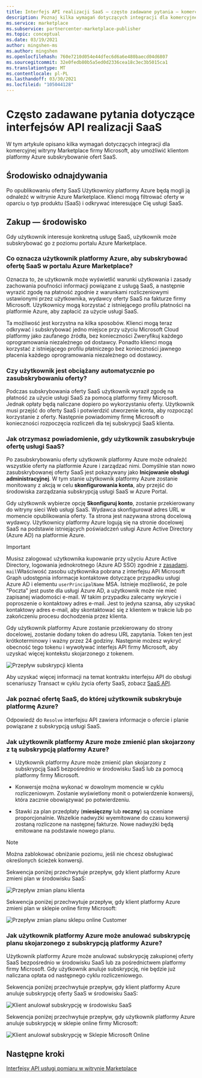 ```yaml
---
title: Interfejs API realizacji SaaS — często zadawane pytania — komercyjne witryny Marketplace firmy Microsoft
description: Poznaj kilka wymagań dotyczących integracji dla komercyjnej witryny Marketplace firmy Microsoft, aby umożliwić klientom platformy Azure subskrybowanie ofert SaaS.
ms.service: marketplace
ms.subservice: partnercenter-marketplace-publisher
ms.topic: conceptual
ms.date: 03/19/2021
author: mingshen-ms
ms.author: mingshen
ms.openlocfilehash: 760e7210d054e44dfec6d6a6e480baecd04d6807
ms.sourcegitcommit: 32e0fedb80b5a5ed0d2336cea18c3ec3b5015ca1
ms.translationtype: MT
ms.contentlocale: pl-PL
ms.lasthandoff: 03/30/2021
ms.locfileid: "105044128"
---
```

# <a name="common-questions-about-saas-fulfillment-apis"></a>Często zadawane pytania dotyczące interfejsów API realizacji SaaS

W tym artykule opisano kilka wymagań dotyczących integracji dla komercyjnej witryny Marketplace firmy Microsoft, aby umożliwić klientom platformy Azure subskrybowanie ofert SaaS.

## <a name="discovery-experience"></a>Środowisko odnajdywania

Po opublikowaniu oferty SaaS Użytkownicy platformy Azure będą mogli ją odnaleźć w witrynie Azure Marketplace. Klienci mogą filtrować oferty w oparciu o typ produktu (SaaS) i odkrywać interesujące Cię usługi SaaS.

## <a name="purchase-experience"></a>Zakup — środowisko

Gdy użytkownik interesuje konkretną usługę SaaS, użytkownik może subskrybować go z poziomu portalu Azure Marketplace.

### <a name="what-does-it-mean-for-an-azure-user-to-subscribe-to-a-saas-offer-in-azure-marketplace"></a>Co oznacza użytkownik platformy Azure, aby subskrybować ofertę SaaS w portalu Azure Marketplace?

Oznacza to, że użytkownik może wyświetlić warunki użytkowania i zasady zachowania poufności informacji powiązane z usługą SaaS, a następnie wyrazić zgodę na płatność zgodnie z warunkami rozliczeniowymi ustawionymi przez użytkownika, wydawcy oferty SaaS na fakturze firmy Microsoft. Użytkownicy mogą korzystać z istniejącego profilu płatności na platformie Azure, aby zapłacić za użycie usługi SaaS.

Ta możliwość jest korzystna na kilka sposobów. Klienci mogą teraz odkrywać i subskrybować jedno miejsce przy użyciu Microsoft Cloud platformy jako zaufanego źródła, bez konieczności Zweryfikuj każdego oprogramowania niezależnego od dostawcy. Ponadto klienci mogą korzystać z istniejącego profilu płatniczego bez konieczności jawnego płacenia każdego oprogramowania niezależnego od dostawcy.

### <a name="is-the-user-charged-automatically-when-the-offer-is-subscribed"></a>Czy użytkownik jest obciążany automatycznie po zasubskrybowaniu oferty?

Podczas subskrybowania oferty SaaS użytkownik wyraził zgodę na płatność za użycie usługi SaaS za pomocą platformy firmy Microsoft. Jednak opłaty będą naliczane dopiero po wykorzystaniu oferty. Użytkownik musi przejść do oferty SaaS i potwierdzić utworzenie konta, aby rozpocząć korzystanie z oferty. Następnie powiadomimy firmę Microsoft o konieczności rozpoczęcia rozliczeń dla tej subskrypcji SaaS klienta.

### <a name="how-are-you-notified-when-a-user-subscribes-to-your-saas-offer"></a>Jak otrzymasz powiadomienie, gdy użytkownik zasubskrybuje ofertę usługi SaaS?

Po zasubskrybowaniu oferty użytkownik platformy Azure może odnaleźć wszystkie oferty na platformie Azure i zarządzać nimi. Domyślnie stan nowo zasubskrybowanej oferty SaaS jest pokazywany jako **Inicjowanie obsługi administracyjnej**. W tym stanie użytkownik platformy Azure zostanie monitowany z akcją w celu **skonfigurowania konta**, aby przejść do środowiska zarządzania subskrypcją usługi SaaS w Azure Portal.

Gdy użytkownik wybierze opcję **Skonfiguruj konto**, zostanie przekierowany do witryny sieci Web usługi SaaS. Wydawca skonfigurował adres URL w momencie opublikowania oferty. Ta strona jest nazywana stroną docelową wydawcy. Użytkownicy platformy Azure logują się na stronie docelowej SaaS na podstawie istniejących poświadczeń usługi Azure Active Directory (Azure AD) na platformie Azure.

> [!IMPORTANT]
> Musisz zalogować użytkownika kupowanie przy użyciu Azure Active Directory, logowania jednokrotnego (Azure AD SSO) zgodnie z [zasadami](/legal/marketplace/certification-policies?context=/azure/marketplace/context/context). `mail`Właściwość zasobu użytkownika pobrana z interfejsu API Microsoft Graph udostępnia informacje kontaktowe dotyczące przypadku usługi Azure AD i elementu `userPrincipalName` MSA. Istnieje możliwość, że pole "Poczta" jest puste dla usługi Azure AD, a użytkownik może nie mieć zapisanej wiadomości e-mail. W takim przypadku zalecamy wykrycie i poproszenie o kontaktowy adres e-mail. Jest to jedyna szansa, aby uzyskać kontaktowy adres e-mail, aby skontaktować się z klientem w trakcie lub po zakończeniu procesu dochodzenia przez klienta.

Gdy użytkownik platformy Azure zostanie przekierowany do strony docelowej, zostanie dodany token do adresu URL zapytania. Token ten jest krótkoterminowy i ważny przez 24 godziny. Następnie możesz wykryć obecność tego tokenu i wywoływać interfejs API firmy Microsoft, aby uzyskać więcej kontekstu skojarzonego z tokenem.

![Przepływ subskrypcji klienta](media/saas-metering-service-integration-flow-a.png)

Aby uzyskać więcej informacji na temat kontraktu interfejsu API do obsługi scenariuszy Transact w cyklu życia oferty SaaS, zobacz [SaaS API](pc-saas-fulfillment-api-v2.md).

### <a name="how-do-you-know-the-saas-offer-to-which-the-user-subscribes-in-azure"></a>Jak poznać ofertę SaaS, do której użytkownik subskrybuje platformę Azure?

Odpowiedź do `Resolve` interfejsu API zawiera informacje o ofercie i planie powiązane z subskrypcją usługi SaaS.

### <a name="how-can-the-azure-user-change-the-plan-associated-with-this-azure-subscription"></a>Jak użytkownik platformy Azure może zmienić plan skojarzony z tą subskrypcją platformy Azure?

* Użytkownik platformy Azure może zmienić plan skojarzony z subskrypcją SaaS bezpośrednio w środowisku SaaS lub za pomocą platformy firmy Microsoft.

* Konwersje można wykonać w dowolnym momencie w cyklu rozliczeniowym. Zostanie wyświetlony monit o potwierdzenie konwersji, która zacznie obowiązywać po potwierdzeniu.

* Stawki za plan przedpłaty (**miesięczny** lub **roczny**) są oceniane proporcjonalnie. Wszelkie nadwyżki wyemitowane do czasu konwersji zostaną rozliczone na następnej fakturze. Nowe nadwyżki będą emitowane na podstawie nowego planu.

>[!Note]
>Można zablokować obniżanie poziomu, jeśli nie chcesz obsługiwać określonych ścieżek konwersji.

Sekwencja poniżej przechwytuje przepływ, gdy klient platformy Azure zmieni plan w środowisku SaaS:

![Przepływ zmian planu klienta](media/saas-metering-service-integration-flow-b.png)

Sekwencja poniżej przechwytuje przepływ, gdy klient platformy Azure zmieni plan w sklepie online firmy Microsoft:

![Przepływ zmian planu sklepu online Customer](media/saas-metering-service-integration-flow-c.png)

### <a name="how-can-the-azure-user-unsubscribe-from-the-plan-associated-with-azure-subscription"></a>Jak użytkownik platformy Azure może anulować subskrypcję planu skojarzonego z subskrypcją platformy Azure?

Użytkownik platformy Azure może anulować subskrypcję zakupionej oferty SaaS bezpośrednio w środowisku SaaS lub za pośrednictwem platformy firmy Microsoft. Gdy użytkownik anuluje subskrypcję, nie będzie już naliczana opłata od następnego cyklu rozliczeniowego.

Sekwencja poniżej przechwytuje przepływ, gdy klient platformy Azure anuluje subskrypcję oferty SaaS w środowisku SaaS:

![Klient anulował subskrypcję w środowisku SaaS](media/saas-metering-service-integration-flow-d.png)

Sekwencja poniżej przechwytuje przepływ, gdy użytkownik platformy Azure anuluje subskrypcję w sklepie online firmy Microsoft:

![Klient anulował subskrypcję w Sklepie Microsoft Online](media/saas-metering-service-integration-flow-e.png)

## <a name="next-steps"></a>Następne kroki

[Interfejsy API usługi pomiaru w witrynie Marketplace](./marketplace-metering-service-apis.md)
